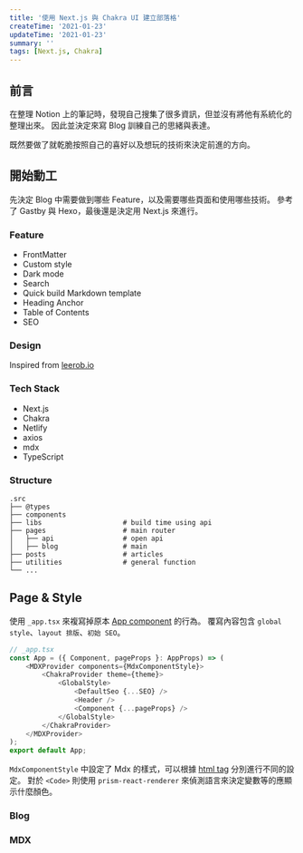 ```yaml
---
title: '使用 Next.js 與 Chakra UI 建立部落格'
createTime: '2021-01-23'
updateTime: '2021-01-23'
summary: ''
tags: [Next.js, Chakra]
---
```

## 前言
在整理 Notion 上的筆記時，發現自己搜集了很多資訊，但並沒有將他有系統化的整理出來。
因此並決定來寫 Blog 訓練自己的思緒與表達。

既然要做了就乾脆按照自己的喜好以及想玩的技術來決定前進的方向。

## 開始動工
先決定 Blog 中需要做到哪些 Feature，以及需要哪些頁面和使用哪些技術。
參考了 Gastby 與 Hexo，最後還是決定用 Next.js 來進行。

### Feature
- FrontMatter
- Custom style
- Dark mode
- Search
- Quick build Markdown template
- Heading Anchor
- Table of Contents
- SEO

### Design
Inspired from [leerob.io](https://leerob.io/)

### Tech Stack
* Next.js
* Chakra
* Netlify
* axios
* mdx
* TypeScript

### Structure
```text
.src
├── @types
├── components
├── libs                    # build time using api
├── pages                   # main router
│   ├── api                 # open api
│   ├── blog                # main 
├── posts                   # articles
├── utilities               # general function
└── ...
```
## Page & Style
使用 `_app.tsx` 來複寫掉原本 [App component](https://nextjs.org/docs/advanced-features/custom-app) 的行為。
覆寫內容包含 `global style`、`layout 排版`、`初始 SEO`。

```typescript
// _app.tsx
const App = ({ Component, pageProps }: AppProps) => (
	<MDXProvider components={MdxComponentStyle}>
		<ChakraProvider theme={theme}>
			<GlobalStyle>
				<DefaultSeo {...SEO} />
				<Header />
				<Component {...pageProps} />
			</GlobalStyle>
		</ChakraProvider>
	</MDXProvider>
);
export default App;
```
`MdxComponentStyle` 中設定了 Mdx 的樣式，可以根據 [html tag](https://mdxjs.com/getting-started?#mdxprovider) 分別進行不同的設定。
對於 `<Code>` 則使用 `prism-react-renderer` 來偵測語言來決定變數等的應顯示什麼顏色。

### Blog


### MDX
